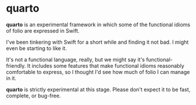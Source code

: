 # quarto

**quarto** is an experimental framework in which some of the functional idioms of folio are expressed in Swift.

I've been tinkering with Swift for a short while and finding it not bad. I might even be starting to like it.

It's not a functional language, really, but we might say it's functional-friendly. It includes some features that make functional idioms reasonably comfortable to express, so I thought I'd see how much of folio I can manage in it.

**quarto** is strictly experimental at this stage. Please don't expect it to be fast, complete, or bug-free.

